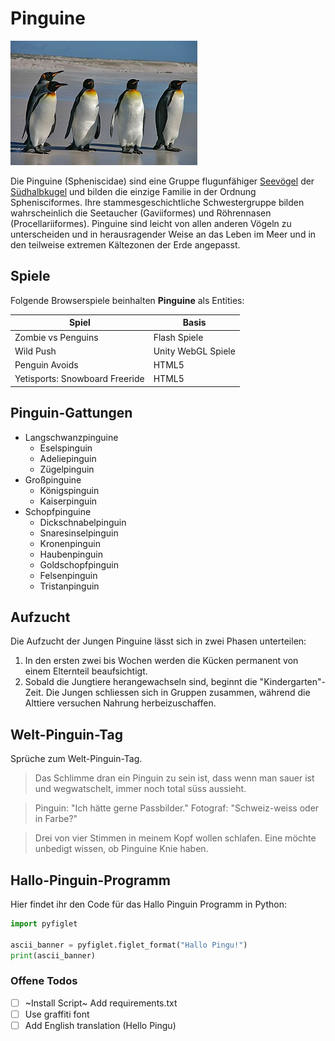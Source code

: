 # Pinguine
![Pinguine](Pinguine.jfif)

Die Pinguine (Spheniscidae) sind eine Gruppe flugunfähiger [Seevögel](https://de.wikipedia.org/wiki/Meeresvogel) der [Südhalbkugel](https://de.wikipedia.org/wiki/S%C3%BCdhalbkugel) und bilden die einzige Familie in der Ordnung Sphenisciformes. Ihre stammesgeschichtliche Schwestergruppe bilden wahrscheinlich die Seetaucher (Gaviiformes) und Röhrennasen (Procellariiformes). Pinguine sind leicht von allen anderen Vögeln zu unterscheiden und in herausragender Weise an das Leben im Meer und in den teilweise extremen Kältezonen der Erde angepasst.
## Spiele
Folgende Browserspiele beinhalten **Pinguine** als Entities:

| Spiel                          | Basis                  |
|------------------------------- | ---------------------  |
| Zombie vs Penguins             | Flash Spiele           |
| Wild Push                      | Unity WebGL Spiele     |
| Penguin Avoids                 | HTML5                  |
| Yetisports: Snowboard Freeride | HTML5                  |

## Pinguin-Gattungen
+ Langschwanzpinguine
  + Eselspinguin
  + Adeliepinguin
  + Zügelpinguin
+ Großpinguine
  + Königspinguin
  + Kaiserpinguin
+ Schopfpinguine
  + Dickschnabelpinguin
  + Snaresinselpinguin
  + Kronenpinguin
  + Haubenpinguin
  + Goldschopfpinguin
  + Felsenpinguin
  + Tristanpinguin
## Aufzucht
Die Aufzucht der Jungen Pinguine lässt sich in zwei Phasen unterteilen:

1. In den ersten zwei bis Wochen werden die Kücken permanent von einem Elternteil beaufsichtigt.
2. Sobald die Jungtiere herangewachseln sind, beginnt die "Kindergarten"-Zeit. Die Jungen schliessen sich in Gruppen zusammen, während die Alttiere versuchen Nahrung herbeizuschaffen.
## Welt-Pinguin-Tag
Sprüche zum Welt-Pinguin-Tag.
> Das Schlimme dran ein Pinguin zu sein ist, dass wenn man sauer ist und wegwatschelt, immer noch total süss aussieht.

> Pinguin: "Ich hätte gerne Passbilder." Fotograf: "Schweiz-weiss oder in Farbe?"

> Drei von vier Stimmen in meinem Kopf wollen schlafen. Eine möchte unbedigt wissen, ob Pinguine Knie haben.
## Hallo-Pinguin-Programm
Hier findet ihr den Code für das Hallo Pinguin Programm in Python:
```python
import pyfiglet

ascii_banner = pyfiglet.figlet_format("Hallo Pingu!")
print(ascii_banner)
```
### Offene Todos
- [ ] ~Install Script~ Add requirements.txt
- [ ] Use graffiti font
- [ ] Add English translation (Hello Pingu)
